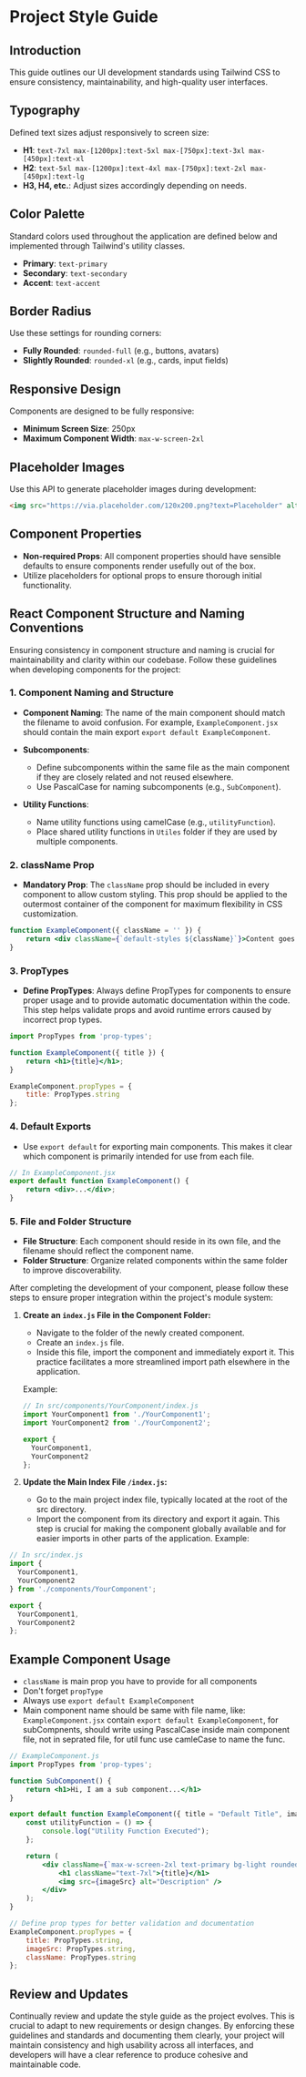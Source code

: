 # Project Style Guide

## Introduction

This guide outlines our UI development standards using Tailwind CSS to ensure consistency, maintainability, and high-quality user interfaces.

## Typography

Defined text sizes adjust responsively to screen size:

- **H1**: `text-7xl max-[1200px]:text-5xl max-[750px]:text-3xl max-[450px]:text-xl`
- **H2**: `text-5xl max-[1200px]:text-4xl max-[750px]:text-2xl max-[450px]:text-lg`
- **H3, H4, etc.**: Adjust sizes accordingly depending on needs.

## Color Palette

Standard colors used throughout the application are defined below and implemented through Tailwind's utility classes.

- **Primary**: `text-primary`
- **Secondary**: `text-secondary`
- **Accent**: `text-accent`
  
## Border Radius

Use these settings for rounding corners:

- **Fully Rounded**: `rounded-full` (e.g., buttons, avatars)
- **Slightly Rounded**: `rounded-xl` (e.g., cards, input fields)

## Responsive Design

Components are designed to be fully responsive:

- **Minimum Screen Size**: 250px
- **Maximum Component Width**: `max-w-screen-2xl`

## Placeholder Images

Use this API to generate placeholder images during development:

```html
<img src="https://via.placeholder.com/120x200.png?text=Placeholder" alt="Placeholder">
```

## Component Properties

- **Non-required Props**: All component properties should have sensible defaults to ensure components render usefully out of the box.
- Utilize placeholders for optional props to ensure thorough initial functionality.

## React Component Structure and Naming Conventions

Ensuring consistency in component structure and naming is crucial for maintainability and clarity within our codebase. Follow these guidelines when developing components for the project:

### 1. Component Naming and Structure

- **Component Naming**: The name of the main component should match the filename to avoid confusion. For example, `ExampleComponent.jsx` should contain the main export `export default ExampleComponent`.
  
- **Subcomponents**:
  - Define subcomponents within the same file as the main component if they are closely related and not reused elsewhere.
  - Use PascalCase for naming subcomponents (e.g., `SubComponent`).

- **Utility Functions**:
  - Name utility functions using camelCase (e.g., `utilityFunction`).
  - Place shared utility functions in `Utiles` folder if they are used by multiple components.

### 2. className Prop

- **Mandatory Prop**: The `className` prop should be included in every component to allow custom styling. This prop should be applied to the outermost container of the component for maximum flexibility in CSS customization.

```jsx
function ExampleComponent({ className = '' }) {
    return <div className={`default-styles ${className}`}>Content goes here.</div>;
}
```

### 3. PropTypes

- **Define PropTypes**: Always define PropTypes for components to ensure proper usage and to provide automatic documentation within the code. This step helps validate props and avoid runtime errors caused by incorrect prop types.

```jsx
import PropTypes from 'prop-types';

function ExampleComponent({ title }) {
    return <h1>{title}</h1>;
}

ExampleComponent.propTypes = {
    title: PropTypes.string
};
```

### 4. Default Exports

- Use `export default` for exporting main components. This makes it clear which component is primarily intended for use from each file.

```jsx
// In ExampleComponent.jsx
export default function ExampleComponent() {
    return <div>...</div>;
}
```

### 5. File and Folder Structure

- **File Structure**: Each component should reside in its own file, and the filename should reflect the component name.
- **Folder Structure**: Organize related components within the same folder to improve discoverability.

After completing the development of your component, please follow these steps to ensure proper integration within the project's module system:

1. **Create an `index.js` File in the Component Folder:**
   - Navigate to the folder of the newly created component.
   - Create an `index.js` file.
   - Inside this file, import the component and immediately export it. This practice facilitates a more streamlined import path elsewhere in the application.

   Example:
   ```javascript
   // In src/components/YourComponent/index.js
   import YourComponent1 from './YourComponent1';
   import YourComponent2 from './YourComponent2';

   export {
     YourComponent1,
     YourComponent2
   };
   ```
2. **Update the Main Index File `/index.js`:**
   - Go to the main project index file, typically located at the root of the src directory.
   - Import the component from its directory and export it again. This step is crucial for making the component globally available and for easier imports in other parts of the application.
   Example:
  ```javascript
  // In src/index.js
  import {
    YourComponent1,
    YourComponent2
  } from './components/YourComponent';

  export {
    YourComponent1,
    YourComponent2
  };
  ```
## Example Component Usage

- `className` is main prop you have to provide for all components
- Don't forget `propType`
- Always use `export default ExampleComponent`
- Main component name should be same with file name, like: `ExampleComponent.jsx` contain `export default ExampleComponent`, for subCompnents, should write using PascalCase inside main component file, not in seprated file, for util func use camleCase to name the func.

```jsx
// ExampleComponent.js
import PropTypes from 'prop-types';

function SubComponent() {
    return <h1>Hi, I am a sub component...</h1>
}

export default function ExampleComponent({ title = "Default Title", imageSrc = "https://via.placeholder.com/120x200.png?text=Default", className = '' }) {
    const utilityFunction = () => {
        console.log("Utility Function Executed");
    };

    return (
        <div className={`max-w-screen-2xl text-primary bg-light rounded-xl p-4 ${className}`}>
            <h1 className="text-7xl">{title}</h1>
            <img src={imageSrc} alt="Description" />
        </div>
    );
}

// Define prop types for better validation and documentation
ExampleComponent.propTypes = {
    title: PropTypes.string,
    imageSrc: PropTypes.string,
    className: PropTypes.string
};
```

## Review and Updates

Continually review and update the style guide as the project evolves. This is crucial to adapt to new requirements or design changes. By enforcing these guidelines and standards and documenting them clearly, your project will maintain consistency and high usability across all interfaces, and developers will have a clear reference to produce cohesive and maintainable code.
